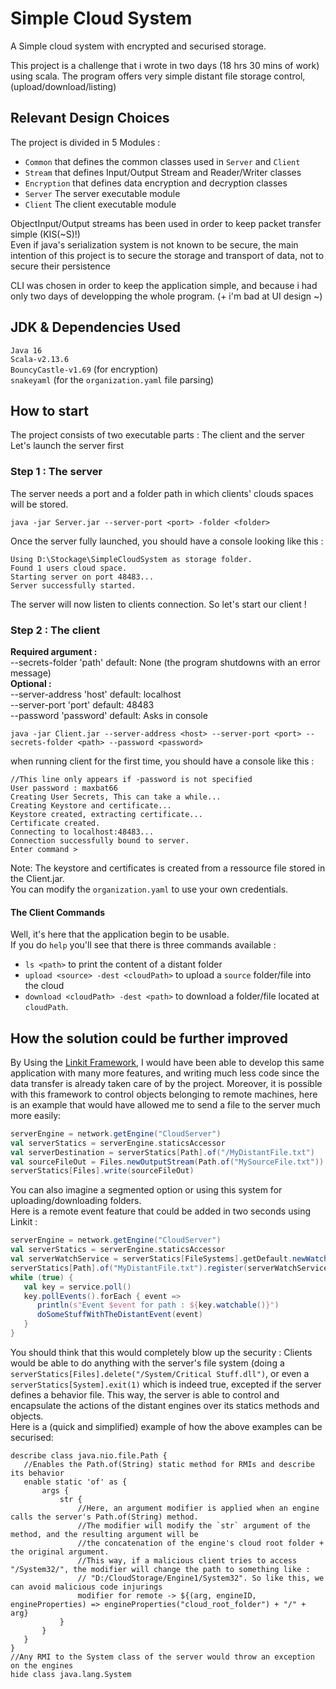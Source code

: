 # Simple Cloud System
A Simple cloud system with encrypted and securised storage.

This project is a challenge that i wrote in two days (18 hrs 30 mins of work) using scala.
The program offers very simple distant file storage control, (upload/download/listing)

## Relevant Design Choices 
The project is divided in 5 Modules : 
* `Common` that defines the common classes used in `Server` and `Client`
* `Stream` that defines Input/Output Stream and Reader/Writer classes
* `Encryption` that defines data encryption and decryption classes
* `Server` The server executable module
* `Client` The client executable module

ObjectInput/Output streams has been used in order to keep packet transfer simple (KIS(~S)!)  
Even if java's serialization system is not known to be secure, the main intention of this project is to secure the storage and transport of data, not to secure their persistence 
  
CLI was chosen in order to keep the application simple, and because i had only two days of developping the whole program. (+ i'm bad at UI design ~)

## JDK & Dependencies Used 
`Java 16`  
`Scala-v2.13.6`  
`BouncyCastle-v1.69` (for encryption)  
`snakeyaml` (for the `organization.yaml` file parsing)  

## How to start
The project consists of two executable parts : The client and the server  
Let's launch the server first
### Step 1 : The server
The server needs a port and a folder path in which clients' clouds spaces will be stored.
```
java -jar Server.jar --server-port <port> -folder <folder>
```
Once the server fully launched, you should have a console looking like this :
```
Using D:\Stockage\SimpleCloudSystem as storage folder.
Found 1 users cloud space.
Starting server on port 48483...
Server successfully started.
```
The server will now listen to clients connection. So let's start our client !
### Step 2 : The client
__Required argument :__  
 --secrets-folder 'path' default: None (the program shutdowns with an error message)  
__Optional :__  
 --server-address 'host' default: localhost  
 --server-port 'port' default: 48483   
 --password 'password' default: Asks in console  
```
java -jar Client.jar --server-address <host> --server-port <port> --secrets-folder <path> --password <password>
```
when running client for the first time, you should have a console like this :  
```
//This line only appears if -password is not specified
User password : maxbat66
Creating User Secrets, This can take a while...
Creating Keystore and certificate...
Keystore created, extracting certificate...
Certificate created.
Connecting to localhost:48483...
Connection successfully bound to server.
Enter command >
```
Note: The keystore and certificates is created from a ressource file stored in the Client.jar.  
You can modify the `organization.yaml` to use your own credentials.
#### The Client Commands
Well, it's here that the application begin to be usable.  
If you do `help` you'll see that there is three commands available : 
- `ls <path>` to print the content of a distant folder 
- `upload <source> -dest <cloudPath>` to upload a `source` folder/file into the cloud
- `download <cloudPath> -dest <path>` to download a folder/file located at `cloudPath`.


## How the solution could be further improved
By Using the [Linkit Framework](https://github.com/Override-6/Linkit), 
I would have been able to develop this same application with many more features, and writing much less code since the data transfer is already taken care of by the project.   Moreover, it is possible with this framework to control objects belonging to remote machines, here is an example that would have allowed me to send a file to the server much more easily: 
```scala
serverEngine = network.getEngine("CloudServer")
val serverStatics = serverEngine.staticsAccessor
val serverDestination = serverStatics[Path].of("/MyDistantFile.txt")
val sourceFileOut = Files.newOutputStream(Path.of("MySourceFile.txt"))
serverStatics[Files].write(sourceFileOut)
```
You can also imagine a segmented option or using this system for uploading/downloading folders.  
Here is a remote event feature that could be added in two seconds using Linkit :
```scala
serverEngine = network.getEngine("CloudServer")
val serverStatics = serverEngine.staticsAccessor
val serverWatchService = serverStatics[FileSystems].getDefault.newWatchService()
serverStatics[Path].of("MyDistantFile.txt").register(serverWatchService)
while (true) {
   val key = service.poll()
   key.pollEvents().forEach { event =>
      println(s"Event $event for path : ${key.watchable()}")
      doSomeStuffWithTheDistantEvent(event)
   }
}
```
You should think that this would completely blow up the security : Clients would be able to do anything with the server's file system (doing a `serverStatics[Files].delete("/System/Critical Stuff.dll")`, or even a `serverStatics[System].exit(1)` which is indeed true, excepted if the server defines a behavior file.
This way, the server is able to control and encapsulate the actions of the distant engines over its statics methods and objects.  
Here is a (quick and simplified) example of how the above examples can be securised: 
```
describe class java.nio.file.Path {
   //Enables the Path.of(String) static method for RMIs and describe its behavior
   enable static 'of' as {
       args {
           str {
               //Here, an argument modifier is applied when an engine calls the server's Path.of(String) method.
               //The modifier will modify the `str` argument of the method, and the resulting argument will be 
               //the concatenation of the engine's cloud root folder + the original argument.
               //This way, if a malicious client tries to access "/System32/", the modifier will change the path to something like :
               // "D:/CloudStorage/Engine1/System32". So like this, we can avoid malicious code injurings
               modifier for remote -> ${(arg, engineID, engineProperties) => engineProperties("cloud_root_folder") + "/" + arg}
           }
       }
   }
}
//Any RMI to the System class of the server would throw an exception on the engines
hide class java.lang.System 
```

